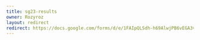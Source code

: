 ```yaml
---
title: sg23-results
owner: Rozyroz
layout: redirect
redirect: https://docs.google.com/forms/d/e/1FAIpQLSdh-h69AlwjPB6vEGA3vt6U-EJ7QyTGUXF7aoGGiOSDV64Thg/viewform
---
```

